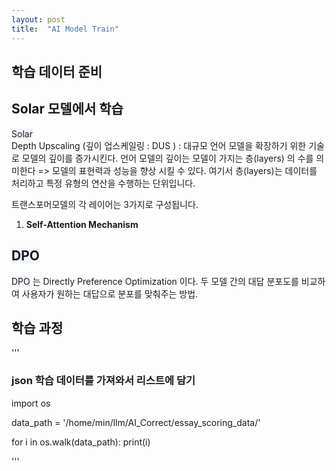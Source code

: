 ```yaml
---
layout: post
title:  "AI Model Train"
---
```



## 학습 데이터 준비 

## Solar 모델에서 학습 
<span style='background-color:#f5f0ff'>Solar</span> <br>
Depth Upscaling (깊이 업스케일링 : DUS ) : 대규모 언어 모델을 확장하기 위한 기술로 모델의 깊이를 증가시킨다. 
언어 모델의 깊이는 모델이 가지는 층(layers) 의 수를 의미한다 => 모델의 표현력과 성능을 향상 시킬 수 있다. 
여기서 층(layers)는 데이터를 처리하고 특정 유형의 연산을 수행하는 단위입니다. 

트랜스포머모델의 각 레이어는 3가지로 구성됩니다. 
1. <b>Self-Attention Mechanism</b> <br>
   

## <span style='background-color:#f0f5ff'>DPO</span> 
<span style='background-color:#f5f0ff'>DPO</span> 는 Directly Preference Optimization 이다. 
두 모델 간의 대답 분포도를 비교하여 사용자가 원하는 대답으로 분포를 맞춰주는 방법.

## 학습 과정 

'''
### json 학습 데이터를 가져와서 리스트에 담기 
import os

data_path = '/home/min/llm/AI_Correct/essay_scoring_data/'

for i in os.walk(data_path):
    print(i)

'''




